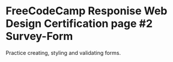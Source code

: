 # FreeCodeCamp Responise Web Design Certification page #2 Survey-Form

Practice creating, styling and validating forms.